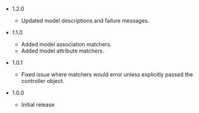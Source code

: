 - 1.2.0
  - Updated model descriptions and failure messages.

- 1.1.0
  - Added model association matchers.
  - Added model attribute matchers.

- 1.0.1
  - Fixed issue where matchers would error unless explicitly passed the controller object.

- 1.0.0
  - Initial release